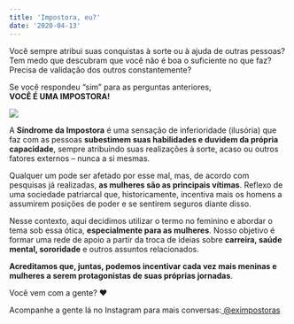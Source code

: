 ```yaml
---
title: 'Impostora, eu?'
date: '2020-04-13'
---
```


Você sempre atribui suas conquistas à sorte ou à ajuda de outras pessoas?
Tem medo que descubram que você não é boa o suficiente no que faz?
Precisa de validação dos outros constantemente?

Se você respondeu “sim” para as perguntas anteriores,<br>
**VOCÊ É UMA IMPOSTORA!**

<Img src="https://miro.medium.com/max/875/1*6eXSGXXrkQch2L2GclXiIg.png">

A **Síndrome da Impostora** é uma sensação de inferioridade (ilusória) que faz com as pessoas **subestimem suas habilidades e duvidem da própria capacidade**, sempre atribuindo suas realizações à sorte, acaso ou outros fatores externos – nunca a si mesmas.

Qualquer um pode ser afetado por esse mal, mas, de acordo com pesquisas já realizadas, **as mulheres são as principais vítimas**. Reflexo de uma sociedade patriarcal que, historicamente, incentiva mais os homens a assumirem posições de poder e se sentirem seguros diante disso.

Nesse contexto, aqui decidimos utilizar o termo no feminino e abordar o tema sob essa ótica, **especialmente para as mulheres**. Nosso objetivo é formar uma rede de apoio a partir da troca de ideias sobre **carreira, saúde mental, sororidade** e outros assuntos relacionados.

**Acreditamos que, juntas, podemos incentivar cada vez mais meninas e mulheres a serem protagonistas de suas próprias jornadas**.

Você vem com a gente? ❤

Acompanhe a gente lá no Instagram para mais conversas:<a href="https://www.instagram.com/eximpostoras/">
  @eximpostoras
</a>